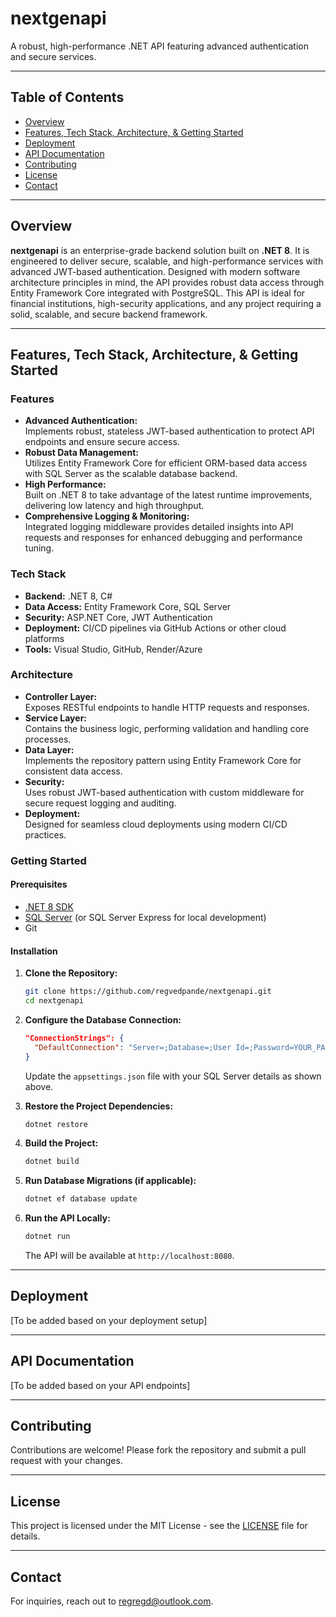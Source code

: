 
# nextgenapi

A robust, high-performance .NET API featuring advanced authentication and secure services.

---

## Table of Contents

- [Overview](#overview)
- [Features, Tech Stack, Architecture, & Getting Started](#features-tech-stack-architecture--getting-started)
- [Deployment](#deployment)
- [API Documentation](#api-documentation)
- [Contributing](#contributing)
- [License](#license)
- [Contact](#contact)

---

## Overview

**nextgenapi** is an enterprise-grade backend solution built on **.NET 8**. It is engineered to deliver secure, scalable, and high-performance services with advanced JWT-based authentication. Designed with modern software architecture principles in mind, the API provides robust data access through Entity Framework Core integrated with PostgreSQL. This API is ideal for financial institutions, high-security applications, and any project requiring a solid, scalable, and secure backend framework.

---

## Features, Tech Stack, Architecture, & Getting Started

### Features
- **Advanced Authentication:**  
  Implements robust, stateless JWT-based authentication to protect API endpoints and ensure secure access.
- **Robust Data Management:**  
  Utilizes Entity Framework Core for efficient ORM-based data access with SQL Server as the scalable database backend.
- **High Performance:**  
  Built on .NET 8 to take advantage of the latest runtime improvements, delivering low latency and high throughput.
- **Comprehensive Logging & Monitoring:**  
  Integrated logging middleware provides detailed insights into API requests and responses for enhanced debugging and performance tuning.

### Tech Stack
- **Backend:** .NET 8, C#
- **Data Access:** Entity Framework Core, SQL Server
- **Security:** ASP.NET Core, JWT Authentication
- **Deployment:** CI/CD pipelines via GitHub Actions or other cloud platforms
- **Tools:** Visual Studio, GitHub, Render/Azure

### Architecture
- **Controller Layer:**  
  Exposes RESTful endpoints to handle HTTP requests and responses.
- **Service Layer:**  
  Contains the business logic, performing validation and handling core processes.
- **Data Layer:**  
  Implements the repository pattern using Entity Framework Core for consistent data access.
- **Security:**  
  Uses robust JWT-based authentication with custom middleware for secure request logging and auditing.
- **Deployment:**  
  Designed for seamless cloud deployments using modern CI/CD practices.

### Getting Started

#### Prerequisites
- [.NET 8 SDK](https://dotnet.microsoft.com/download)
- [SQL Server](https://www.microsoft.com/en-us/sql-server/sql-server-downloads) (or SQL Server Express for local development)
- Git

#### Installation

1. **Clone the Repository:**  
   ```bash
   git clone https://github.com/regvedpande/nextgenapi.git
   cd nextgenapi
   ```

2. **Configure the Database Connection:**  
   ```json
   "ConnectionStrings": {
     "DefaultConnection": "Server=;Database=;User Id=;Password=YOUR_PASSWORD;"
   }
   ```
   Update the `appsettings.json` file with your SQL Server details as shown above.

3. **Restore the Project Dependencies:**  
   ```bash
   dotnet restore
   ```

4. **Build the Project:**  
   ```bash
   dotnet build
   ```

5. **Run Database Migrations (if applicable):**  
   ```bash
   dotnet ef database update
   ```

6. **Run the API Locally:**  
   ```bash
   dotnet run
   ```  
   The API will be available at `http://localhost:8080`.

---

## Deployment

[To be added based on your deployment setup]

---

## API Documentation

[To be added based on your API endpoints]

---

## Contributing

Contributions are welcome! Please fork the repository and submit a pull request with your changes.

---

## License

This project is licensed under the MIT License - see the [LICENSE](LICENSE) file for details.

---

## Contact

For inquiries, reach out to [regregd@outlook.com](mailto:your-regregd@outlook.com).
